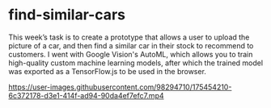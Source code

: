 # find-similar-cars
This week’s task is to create a prototype that allows a user to upload the picture of a  car, and then find a similar car in their stock to recommend to customers.
I went with Google Vision's AutoML, which allows you to train high-quality custom machine learning models, after which the trained model was exported as a TensorFlow.js to be used in the browser.

https://user-images.githubusercontent.com/98294710/175454210-6c372178-d3e1-414f-ad94-90da4ef7efc7.mp4
